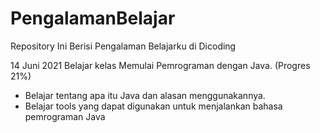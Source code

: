 # PengalamanBelajar
Repository Ini Berisi Pengalaman Belajarku di Dicoding

14 Juni 2021
Belajar kelas Memulai Pemrograman dengan Java. (Progres 21%)
  * Belajar tentang apa itu Java dan alasan menggunakannya.
  * Belajar tools yang dapat digunakan untuk menjalankan bahasa pemrograman Java

